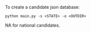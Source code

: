 To create a candidate json database:

`python main.py -s <STATE> -o <OUTDIR>`

NA for national candidates. 
